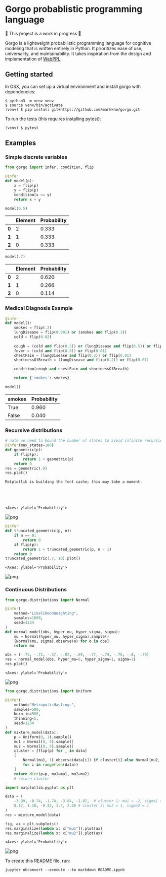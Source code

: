 # Gorgo probablistic programming language

🚧 This project is a work in progress 🚧

Gorgo is a lightweight probabilistic programming language for cognitive modeling
that is written entirely in Python. It prioritizes ease of use, universality, 
and maintainability. It takes inspiration from the design and implementation
of [WebPPL](https://dippl.org/).  

## Getting started

In OSX, you can set up a virtual environment and install gorgo with dependencies:
```
$ python3 -m venv venv
$ source venv/bin/activate
(venv) $ pip install git+https://github.com/markkho/gorgo.git
```

To run the tests (this requires installing pytest):
```
(venv) $ pytest
```

## Examples

### Simple discrete variables


```python
from gorgo import infer, condition, flip

@infer
def model(p):
    x = flip(p)
    y = flip(p)
    condition(x >= y)
    return x + y
```


```python
model(0.5)
```




<table><thead><tr><th></th><th>Element</th><th>Probability</th></tr></thead><tbody><tr><td><b>0</b></td><td>2</td><td>0.333</td></tr><tr><td><b>1</b></td><td>1</td><td>0.333</td></tr><tr><td><b>2</b></td><td>0</td><td>0.333</td></tr></tbody></table>




```python
model(.7)
```




<table><thead><tr><th></th><th>Element</th><th>Probability</th></tr></thead><tbody><tr><td><b>0</b></td><td>2</td><td>0.620</td></tr><tr><td><b>1</b></td><td>1</td><td>0.266</td></tr><tr><td><b>2</b></td><td>0</td><td>0.114</td></tr></tbody></table>



### Medical Diagnosis Example


```python
@infer
def model():
    smokes = flip(.2)
    lungDisease = flip(0.001) or (smokes and flip(0.1))
    cold = flip(0.02)
    
    cough = (cold and flip(0.5)) or (lungDisease and flip(0.5)) or flip(0.001)
    fever = (cold and flip(0.3)) or flip(0.01)
    chestPain = (lungDisease and flip(0.2)) or flip(0.01)
    shortnessOfBreath = (lungDisease and flip(0.2)) or flip(0.01)

    condition(cough and chestPain and shortnessOfBreath)

    return {'smokes': smokes}

model()
```




<table><thead><tr><th>smokes</th><th>Probability</th></tr></thead><tbody><tr><td>True</td><td>0.960</td></tr><tr><td>False</td><td>0.040</td></tr></tbody></table>



### Recursive distributions


```python
# note we need to bound the number of states to avoid infinite recursion
@infer(max_states=100)
def geometric(p):
    if flip(p):
        return 1 + geometric(p)
    return 0
res = geometric(.9)
res.plot()
```

    Matplotlib is building the font cache; this may take a moment.





    <Axes: ylabel='Probability'>




    
![png](README_files/README_9_2.png)
    



```python
@infer
def truncated_geometric(p, n):
    if n == 0:
        return 0
    if flip(p):
        return 1 + truncated_geometric(p, n - 1)
    return 0
truncated_geometric(.7, 10).plot()
```




    <Axes: ylabel='Probability'>




    
![png](README_files/README_10_1.png)
    


### Continuous Distributions


```python
from gorgo.distributions import Normal

@infer(
    method="LikelihoodWeighting",
    samples=1000,
    seed=1234
)
def normal_model(obs, hyper_mu, hyper_sigma, sigma):
    mu = Normal(hyper_mu, hyper_sigma).sample()
    [Normal(mu, sigma).observe(o) for o in obs]
    return mu

obs = (-.75, -.72, -.57, -.82, -.69, -.77, -.74, -.76, -.8, -.79)
res = normal_model(obs, hyper_mu=0, hyper_sigma=1, sigma=1)
res.plot()
```




    <Axes: ylabel='Probability'>




    
![png](README_files/README_12_1.png)
    



```python
from gorgo.distributions import Uniform

@infer(
    method="MetropolisHastings",
    samples=500,
    burn_in=500,
    thinning=5,
    seed=1234
)
def mixture_model(data):
    p = Uniform(0, 1).sample()
    mu1 = Normal(0, 5).sample()
    mu2 = Normal(0, 5).sample()
    cluster = [flip(p) for _ in data]
    [
        Normal(mu1, 1).observe(data[i]) if cluster[i] else Normal(mu2, 1).observe(data[i])
        for i in range(len(data))
    ]
    return dict(p=p, mu1=mu1, mu2=mu2)
    # return cluster
```


```python
import matplotlib.pyplot as plt

data = (
    -3.39, -0.74, -1.74, -3.84, -1.87,  # cluster 1; mu1 = -2, sigma1 = 1
    0.12, 1.18, -0.32, 1.3, 2.26 # cluster 2; mu2 = 1, sigma2 = 1
)
res = mixture_model(data)

fig, ax = plt.subplots()
res.marginalize(lambda x: x["mu1"]).plot(ax)
res.marginalize(lambda x: x["mu2"]).plot(ax)
```




    <Axes: ylabel='Probability'>




    
![png](README_files/README_14_1.png)
    


To create this README file, run:
```
jupyter nbconvert --execute --to markdown README.ipynb
```

